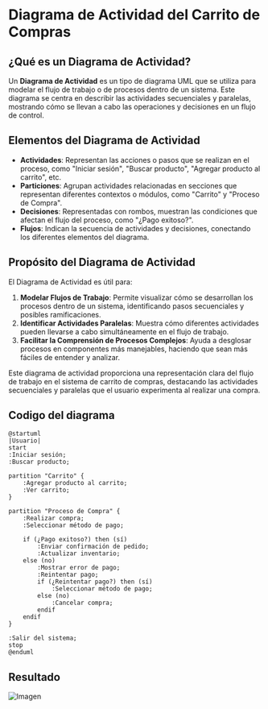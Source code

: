 # Diagrama de Actividad del Carrito de Compras

## ¿Qué es un Diagrama de Actividad?

Un **Diagrama de Actividad** es un tipo de diagrama UML que se utiliza para modelar el flujo de trabajo o de procesos dentro de un sistema. Este diagrama se centra en describir las actividades secuenciales y paralelas, mostrando cómo se llevan a cabo las operaciones y decisiones en un flujo de control.

## Elementos del Diagrama de Actividad

- **Actividades**: Representan las acciones o pasos que se realizan en el proceso, como "Iniciar sesión", "Buscar producto", "Agregar producto al carrito", etc.
- **Particiones**: Agrupan actividades relacionadas en secciones que representan diferentes contextos o módulos, como "Carrito" y "Proceso de Compra".
- **Decisiones**: Representadas con rombos, muestran las condiciones que afectan el flujo del proceso, como "¿Pago exitoso?".
- **Flujos**: Indican la secuencia de actividades y decisiones, conectando los diferentes elementos del diagrama.

## Propósito del Diagrama de Actividad

El Diagrama de Actividad es útil para:

1. **Modelar Flujos de Trabajo**: Permite visualizar cómo se desarrollan los procesos dentro de un sistema, identificando pasos secuenciales y posibles ramificaciones.
2. **Identificar Actividades Paralelas**: Muestra cómo diferentes actividades pueden llevarse a cabo simultáneamente en el flujo de trabajo.
3. **Facilitar la Comprensión de Procesos Complejos**: Ayuda a desglosar procesos en componentes más manejables, haciendo que sean más fáciles de entender y analizar.

Este diagrama de actividad proporciona una representación clara del flujo de trabajo en el sistema de carrito de compras, destacando las actividades secuenciales y paralelas que el usuario experimenta al realizar una compra.


## Codigo del diagrama
```planuml
@startuml
|Usuario|
start
:Iniciar sesión;
:Buscar producto;

partition "Carrito" {
    :Agregar producto al carrito;
    :Ver carrito;
}

partition "Proceso de Compra" {
    :Realizar compra;
    :Seleccionar método de pago;

    if (¿Pago exitoso?) then (sí)
        :Enviar confirmación de pedido;
        :Actualizar inventario;
    else (no)
        :Mostrar error de pago;
        :Reintentar pago;
        if (¿Reintentar pago?) then (sí)
            :Seleccionar método de pago;
        else (no)
            :Cancelar compra;
        endif
    endif
}

:Salir del sistema;
stop
@enduml
```

## Resultado
![Imagen](Img/DiagramaDeActividad.png)